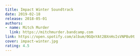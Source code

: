 ```yaml
---
title: Impact Winter Soundtrack
date: 2019-02-18
release: 2018-05-01
authors:
- name: Mitch Murder
  link: https://mitchmurder.bandcamp.com
link: https://open.spotify.com/album/0GQnYAt2BXnHsIsVNPBu9t
cover: impact-winter.jpg
rating: 4.5
---
```

